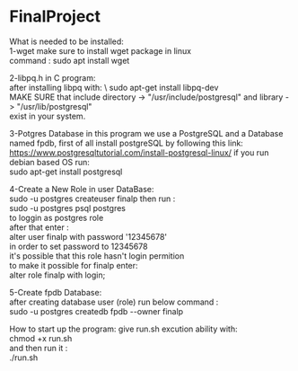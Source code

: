 # FinalProject
What is needed to be installed:\
1-wget 
make sure to install wget package in linux\
command : sudo apt install wget

2-libpq.h in C program:\
after installing libpq with: \ 
sudo apt-get install libpq-dev \
MAKE SURE that include directory -> "/usr/include/postgresql" and library -> "/usr/lib/postgresql"\
exist in your system.

3-Potgres Database 
in this program we use a PostgreSQL and a Database named fpdb,
first of all install postgreSQL by following this link:\
https://www.postgresqltutorial.com/install-postgresql-linux/
if you run debian based OS run: \
sudo apt-get install postgresql

4-Create a New Role in user DataBase:\
sudo -u postgres createuser finalp
then run : \
sudo -u postgres psql postgres \
to loggin as postgres role \
after that enter : \
alter user finalp with password '12345678' \
in order to set password to 12345678 \
it's possible that this role hasn't login permition \
to make it possible for finalp enter: \
alter role finalp with login;

5-Create fpdb Database:\
after creating database user (role) run below command : \
sudo -u postgres createdb fpdb --owner finalp


How to start up the program:
give run.sh excution ability with: \
chmod +x run.sh \
and then run it : \
./run.sh


